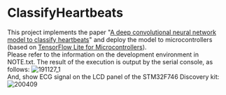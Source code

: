 # ClassifyHeartbeats

This project implements the paper "[A deep convolutional neural network model to classify heartbeats](https://www.sciencedirect.com/science/article/pii/S0010482517302810?via%3Dihub)" and deploy the model to microcontrollers (based on [TensorFlow Lite for Microcontrollers](https://www.tensorflow.org/lite/microcontrollers)).  
Please refer to the information on the development environment in NOTE.txt. The result of the execution is output by the serial console, as follows: 
![191127_1](https://user-images.githubusercontent.com/44540872/69720010-aadcb880-114c-11ea-8da2-6469ddd738f3.png)  
And, show ECG signal on the LCD panel of the STM32F746 Discovery kit:
![200409](https://user-images.githubusercontent.com/44540872/78872488-f0ef4480-7a7b-11ea-9ac9-e01b6aed57b4.png)


